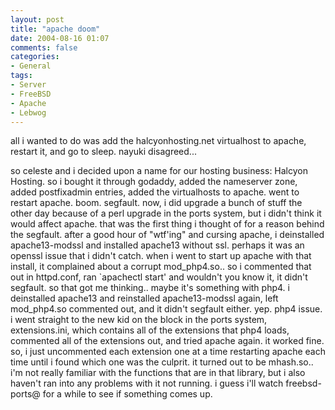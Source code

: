 ```yaml
---
layout: post
title: "apache doom"
date: 2004-08-16 01:07
comments: false
categories:
- General
tags:
- Server
- FreeBSD
- Apache
- Lebwog
---
```

all i wanted to do was add the halcyonhosting.net virtualhost to apache, restart it, and go to sleep. nayuki disagreed...

<!-- more -->

so celeste and i decided upon a name for our hosting business: Halcyon Hosting. so i bought it through godaddy, added the nameserver zone, added postfixadmin entries, added the virtualhosts to apache. went to restart apache. boom. segfault. now, i did upgrade a bunch of stuff the other day because of a perl upgrade in the ports system, but i didn't think it would affect apache. that was the first thing i thought of for a reason behind the segfault. after a good hour of "wtf'ing" and cursing apache, i deinstalled apache13-modssl and installed apache13 without ssl. perhaps it was an openssl issue that i didn't catch. when i went to start up apache with that install, it complained about a corrupt mod_php4.so.. so i commented that out in httpd.conf, ran `apachectl start' and wouldn't you know it, it didn't segfault. so that got me thinking.. maybe it's something with php4. i deinstalled apache13 and reinstalled apache13-modssl again, left mod_php4.so commented out, and it didn't segfault either. yep. php4 issue. i went straight to the new kid on the block in the ports system, extensions.ini, which contains all of the extensions that php4 loads, commented all of the extensions out, and tried apache again. it worked fine. so, i just uncommented each extension one at a time restarting apache each time until i found which one was the culprit. it turned out to be mhash.so.. i'm not really familiar with the functions that are in that library, but i also haven't ran into any problems with it not running. i guess i'll watch freebsd-ports@ for a while to see if something comes up.
